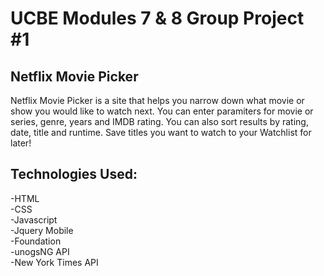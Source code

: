 # UCBE Modules 7 & 8 Group Project #1

## Netflix Movie Picker
Netflix Movie Picker is a site that helps you narrow down what movie or show you would like to watch next.  You can enter paramiters for movie or series, genre, years and IMDB rating.  You can also sort results by rating, date, title and runtime.  Save titles you want to watch to your Watchlist for later!

## Technologies Used:
-HTML<br/>
-CSS<br/>
-Javascript<br/>
-Jquery Mobile<br/>
-Foundation<br/>
-unogsNG API<br/>
-New York Times API
